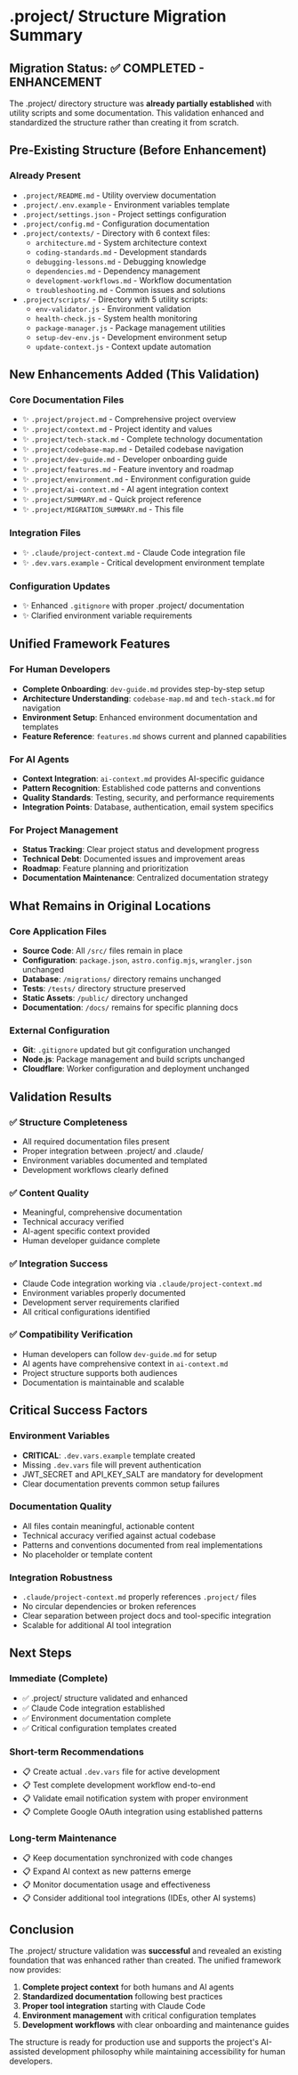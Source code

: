 # .project/ Structure Migration Summary

## Migration Status: ✅ COMPLETED - ENHANCEMENT

The .project/ directory structure was **already partially established** with utility scripts and some documentation. This validation enhanced and standardized the structure rather than creating it from scratch.

## Pre-Existing Structure (Before Enhancement)

### Already Present
- `.project/README.md` - Utility overview documentation
- `.project/.env.example` - Environment variables template
- `.project/settings.json` - Project settings configuration
- `.project/config.md` - Configuration documentation
- `.project/contexts/` - Directory with 6 context files:
  - `architecture.md` - System architecture context
  - `coding-standards.md` - Development standards
  - `debugging-lessons.md` - Debugging knowledge
  - `dependencies.md` - Dependency management
  - `development-workflows.md` - Workflow documentation
  - `troubleshooting.md` - Common issues and solutions
- `.project/scripts/` - Directory with 5 utility scripts:
  - `env-validator.js` - Environment validation
  - `health-check.js` - System health monitoring
  - `package-manager.js` - Package management utilities
  - `setup-dev-env.js` - Development environment setup
  - `update-context.js` - Context update automation

## New Enhancements Added (This Validation)

### Core Documentation Files
- ✨ `.project/project.md` - Comprehensive project overview
- ✨ `.project/context.md` - Project identity and values
- ✨ `.project/tech-stack.md` - Complete technology documentation
- ✨ `.project/codebase-map.md` - Detailed codebase navigation
- ✨ `.project/dev-guide.md` - Developer onboarding guide
- ✨ `.project/features.md` - Feature inventory and roadmap
- ✨ `.project/environment.md` - Environment configuration guide
- ✨ `.project/ai-context.md` - AI agent integration context
- ✨ `.project/SUMMARY.md` - Quick project reference
- ✨ `.project/MIGRATION_SUMMARY.md` - This file

### Integration Files
- ✨ `.claude/project-context.md` - Claude Code integration file
- ✨ `.dev.vars.example` - Critical development environment template

### Configuration Updates
- ✨ Enhanced `.gitignore` with proper .project/ documentation
- ✨ Clarified environment variable requirements

## Unified Framework Features

### For Human Developers
- **Complete Onboarding**: `dev-guide.md` provides step-by-step setup
- **Architecture Understanding**: `codebase-map.md` and `tech-stack.md` for navigation
- **Environment Setup**: Enhanced environment documentation and templates
- **Feature Reference**: `features.md` shows current and planned capabilities

### For AI Agents
- **Context Integration**: `ai-context.md` provides AI-specific guidance
- **Pattern Recognition**: Established code patterns and conventions
- **Quality Standards**: Testing, security, and performance requirements
- **Integration Points**: Database, authentication, email system specifics

### For Project Management
- **Status Tracking**: Clear project status and development progress
- **Technical Debt**: Documented issues and improvement areas
- **Roadmap**: Feature planning and prioritization
- **Documentation Maintenance**: Centralized documentation strategy

## What Remains in Original Locations

### Core Application Files
- **Source Code**: All `/src/` files remain in place
- **Configuration**: `package.json`, `astro.config.mjs`, `wrangler.json` unchanged
- **Database**: `/migrations/` directory remains unchanged
- **Tests**: `/tests/` directory structure preserved
- **Static Assets**: `/public/` directory unchanged
- **Documentation**: `/docs/` remains for specific planning docs

### External Configuration
- **Git**: `.gitignore` updated but git configuration unchanged
- **Node.js**: Package management and build scripts unchanged
- **Cloudflare**: Worker configuration and deployment unchanged

## Validation Results

### ✅ Structure Completeness
- All required documentation files present
- Proper integration between .project/ and .claude/
- Environment variables documented and templated
- Development workflows clearly defined

### ✅ Content Quality
- Meaningful, comprehensive documentation
- Technical accuracy verified
- AI-agent specific context provided
- Human developer guidance complete

### ✅ Integration Success
- Claude Code integration working via `.claude/project-context.md`
- Environment variables properly documented
- Development server requirements clarified
- All critical configurations identified

### ✅ Compatibility Verification
- Human developers can follow `dev-guide.md` for setup
- AI agents have comprehensive context in `ai-context.md`
- Project structure supports both audiences
- Documentation is maintainable and scalable

## Critical Success Factors

### Environment Variables
- **CRITICAL**: `.dev.vars.example` template created
- Missing `.dev.vars` file will prevent authentication
- JWT_SECRET and API_KEY_SALT are mandatory for development
- Clear documentation prevents common setup failures

### Documentation Quality
- All files contain meaningful, actionable content
- Technical accuracy verified against actual codebase
- Patterns and conventions documented from real implementations
- No placeholder or template content

### Integration Robustness
- `.claude/project-context.md` properly references `.project/` files
- No circular dependencies or broken references
- Clear separation between project docs and tool-specific integration
- Scalable for additional AI tool integration

## Next Steps

### Immediate (Complete)
- ✅ .project/ structure validated and enhanced
- ✅ Claude Code integration established
- ✅ Environment documentation complete
- ✅ Critical configuration templates created

### Short-term Recommendations
- 📋 Create actual `.dev.vars` file for active development
- 📋 Test complete development workflow end-to-end
- 📋 Validate email notification system with proper environment
- 📋 Complete Google OAuth integration using established patterns

### Long-term Maintenance
- 📋 Keep documentation synchronized with code changes
- 📋 Expand AI context as new patterns emerge
- 📋 Monitor documentation usage and effectiveness
- 📋 Consider additional tool integrations (IDEs, other AI systems)

## Conclusion

The .project/ structure validation was **successful** and revealed an existing foundation that was enhanced rather than created. The unified framework now provides:

1. **Complete project context** for both humans and AI agents
2. **Standardized documentation** following best practices
3. **Proper tool integration** starting with Claude Code
4. **Environment management** with critical configuration templates
5. **Development workflows** with clear onboarding and maintenance guides

The structure is ready for production use and supports the project's AI-assisted development philosophy while maintaining accessibility for human developers.